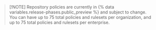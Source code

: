 >[!NOTE] Repository policies are currently in {% data variables.release-phases.public_preview %} and subject to change.
>You can have up to 75 total policies and rulesets per organization, and up to 75 total policies and rulesets per enterprise.
